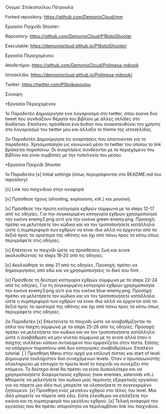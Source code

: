 Όνομα: Στοϊκοπούλου Πέτρουλα

Forked repository: https://github.com/DemonixCloud/mm

Εργασία Παιχνίδι Shooter: 

Repository: https://github.com/DemonixCloud/P16stoiShooter

Executable: https://demonixcloud.github.io/P16stoiShooter/

Εργασία Περιεχομένου:

Αποθετήριο: https://github.com/DemonixCloud/Polimesa-mibook

Ιστοσελίδα: https://demonixcloud.github.io/Polimesa-mibook/

Twitter: https://twitter.com/PStoikopoulou

Σύνοψη:

•Εργασία Περιεχομένου 

1o Παραδοτέο
 Δημιούργησα ενα λογαριασμό στο twitter, όπου έκανα δύο tweet που συνδιάζουν θέματα του βιβλίου με άλλες σελίδες στο διαδίκτυο.
 Επιπλεον, πρόσθεσα ένα button που ανακατευθύνει τον χρήστη στο λογαριασμό του twitter μου και άλλαξα το theme της ιστοσελίδας.

2o Παραδοτέο 
 Δημιούργησα τις αναρτήσεις που απαιτούνται για το παραδοτέο.
 Χρησιμοποίησα ως κοινωνικό μέσο το twitter του οποίου το link βρίσκεται παραπάνω.
 Οι αναρτήσεις συνδέονται με το  περιεχόμενο του βιβλίου και είναι συμβατές με την τυπολογία του μέσου.



•Εργασια Παιχνιδι Shooter 

1ο Παραδοτέο
 [x]  Initial settings (όπως περιγράφονται στο README.md του repository)

 [x]  Link του παιχνιδιού στην αναφορά

 [x]  Πρόσθεσε ήχους (shooting, explosions, κτλ.) και μουσική.

 [x]  Πρόσθεσε την πρώτη κατηγορία εχθρών σύμφωνα με τα steps 12-17 από τις οδηγίες. Για την συγκεκριμένη κατηγορία εχθρών  χρησιμοποίησε  την εικόνα enemy2.png αντί για την εικόνα green-enemy.png. Προσοχή: πρέπει να μελετήσετε τον κώδικα και να τον τροποποιήσετε κατάλληλα ώστε η συμπεριφορά των εχθρών να είναι ίδια αλλά να έρχονται από τα δεξιά προς τα αριστερά της οθόνης και όχι από πάνω προς τα κάτω όπως περιγράφετε στις οδηγίες.

 [x]  Επέκτεινε το παιχνίδι ώστε να προσθέσεις ζωή και score ακολουθώντας τα steps 18-20 από τις οδηγίες.

 [x]  Ακολούθησε το step 21 από τις οδηγίες. Προσοχή: πρέπει να δημιουργήσεις από εδώ και να χρησιμοποιήσεις το δικό σου font .

 [x] Πρόσθεσε τη δεύτερη κατηγορία εχθρών σύμφωνα με τα steps 22-24 από τις οδηγίες. Για τη συγκεκριμένη κατηγορία εχθρών χρησιμοποίησε την εικόνα enemy3.png αντί για την εικόνα blue-enemy.png. Προσοχή: πρέπει να μελετήσετε τον κώδικα και να τον τροποποιήσετε κατάλληλα ώστε η συμπεριφορά των εχθρών να είναι ίδια αλλά να έρχονται από τα δεξιά προς τα αριστερά της οθόνης και όχι από πάνω προς τα κάτω όπως περιγράφετε στις οδηγίες.

2ο Παραδοτέο
 [x] Επεκτείνετε το παιχνίδι ώστε να αναβαθμίζονται τα όπλα του παίχτη σύμφωνα με τα steps 25-26 από τις οδηγίες. Προσοχή: πρέπει να μελετήσετε τον κώδικα και να τον τροποποιήσετε κατάλληλα ώστε η αναβάθμιση να μην γίνεται σύμφωνα με το score αλλά όταν ο παίχτης συλλέγει κάποιο αντικείμενο που εμφανίζεται στην πίστα. Επίσης να υπάρχουν παραπάνω από δυο κατηγορίες αναβαθμίσεων. Επιπλέον tutorial.
 [ ] Προσθήκη Μenu στην αρχή για επιλογή πίστας και start of level. Δημιουργία τουλάχιστον δυο συνεχόμενων levels. Όταν ο πρωταγωνιστής ολοκληρώνει με επιτυχία το πρώτο level το παιχνίδι να συνεχίζει στο επόμενο. Το δεύτερο level θα πρέπει να είναι δυσκολότερο και να χρησιμοποιήσετε διαφορετικούς εχθρούς (new enemies, asteroids κτλ.). Μπορείτε να μελετήσετε τον κώδικα μιας περσινής εξαιρετικής εργασίας για να πάρετε μια ιδέα πως μπορείτε να υλοποιήσετε το συγκεκριμένο ζητούμενο.
 [x] Προσθήκη ενός μεγάλου εχθρού στο τέλος του level. Μια ιδέα μπορείτε να πάρετε από εδώ. Είστε ελεύθεροι να επιλέξετε την εικόνα και τη συμπεριφορά του μεγάλου εχθρού.
 [x] Τελική αναφορά την εργασίας που θα πρέπει απαραίτητα να περιλαμβάνει link του παιχνιδιού.
